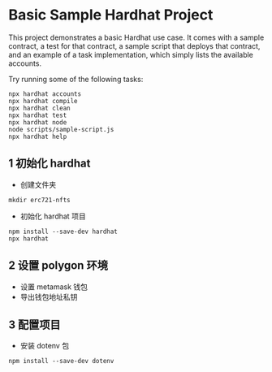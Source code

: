 # Basic Sample Hardhat Project

This project demonstrates a basic Hardhat use case. It comes with a sample contract, a test for that contract, a sample script that deploys that contract, and an example of a task implementation, which simply lists the available accounts.

Try running some of the following tasks:

```shell
npx hardhat accounts
npx hardhat compile
npx hardhat clean
npx hardhat test
npx hardhat node
node scripts/sample-script.js
npx hardhat help
```

## 1 初始化 hardhat

- 创建文件夹
``` shell
mkdir erc721-nfts
```

- 初始化 hardhat 项目
``` shell
npm install --save-dev hardhat
npx hardhat
```

## 2 设置 polygon 环境
- 设置 metamask 钱包
- 导出钱包地址私钥


## 3 配置项目

- 安装 dotenv 包
``` shell
npm install --save-dev dotenv
```

